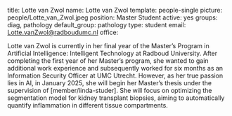 title: Lotte van Zwol
name: Lotte van Zwol
template: people-single
picture: people/Lotte_van_Zwol.jpeg
position: Master Student
active: yes
groups: diag, pathology
default_group: pathology
type: student
email: Lotte.vanZwol@radboudumc.nl
office:

Lotte van Zwol is currently in her final year of the Master’s Program in Artificial Intelligence: Intelligent Technology at Radboud University. After completing the first year of her Master’s program, she wanted to gain additional work experience and subsequently worked for six months as an Information Security Officer at UMC Utrecht. However, as her true passion lies in AI, in January 2025, she will begin her Master’s thesis under the supervision of [member/linda-studer]. She will focus on optimizing the segmentation model for kidney transplant biopsies, aiming to automatically quantify inflammation in different tissue compartments. 
